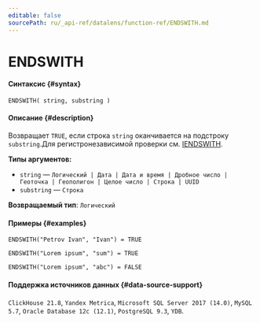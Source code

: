 ```yaml
---
editable: false
sourcePath: ru/_api-ref/datalens/function-ref/ENDSWITH.md
---
```


# ENDSWITH



#### Синтаксис {#syntax}


```
ENDSWITH( string, substring )
```

#### Описание {#description}
Возвращает `TRUE`, если строка `string` оканчивается на подстроку `substring`.Для регистронезависимой проверки см. [IENDSWITH](IENDSWITH.md).

**Типы аргументов:**
- `string` — `Логический | Дата | Дата и время | Дробное число | Геоточка | Геополигон | Целое число | Строка | UUID`
- `substring` — `Строка`


**Возвращаемый тип**: `Логический`

#### Примеры {#examples}

```
ENDSWITH("Petrov Ivan", "Ivan") = TRUE
```

```
ENDSWITH("Lorem ipsum", "sum") = TRUE
```

```
ENDSWITH("Lorem ipsum", "abc") = FALSE
```


#### Поддержка источников данных {#data-source-support}

`ClickHouse 21.8`, `Yandex Metrica`, `Microsoft SQL Server 2017 (14.0)`, `MySQL 5.7`, `Oracle Database 12c (12.1)`, `PostgreSQL 9.3`, `YDB`.
